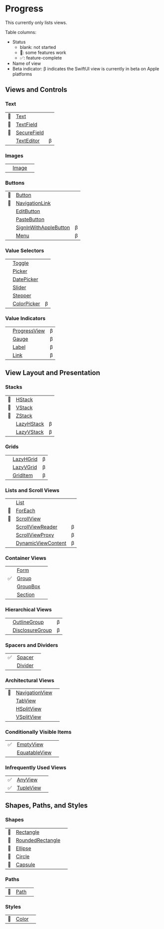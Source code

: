 # Progress

This currently only lists views.

Table columns:

- Status
  - blank: not started
  - 🚧: some features work
  - ✅: feature-complete
- Name of view
- Beta indicator: β indicates the SwiftUI view is currently in beta on Apple platforms

## Views and Controls

### Text

|     |                                                                              |     |
| --- | ---------------------------------------------------------------------------- | :-: |
| 🚧  | [Text](https://developer.apple.com/documentation/swiftui/text)               |     |
| 🚧  | [TextField](https://developer.apple.com/documentation/swiftui/textfield)     |     |
| 🚧  | [SecureField](https://developer.apple.com/documentation/swiftui/securefield) |
|     | [TextEditor](https://developer.apple.com/documentation/swiftui/texteditor)   |  β  |

### Images

|     |                                                                  |     |
| --- | ---------------------------------------------------------------- | :-: |
|     | [Image](https://developer.apple.com/documentation/swiftui/image) |     |

### Buttons

|     |                                                                                                  |     |
| --- | ------------------------------------------------------------------------------------------------ | :-: |
| 🚧  | [Button](https://developer.apple.com/documentation/swiftui/button)                               |     |
| 🚧  | [NavigationLink](https://developer.apple.com/documentation/swiftui/navigationlink)               |     |
|     | [EditButton](https://developer.apple.com/documentation/swiftui/editbutton)                       |     |
|     | [PasteButton](https://developer.apple.com/documentation/swiftui/pastebutton)                     |     |
|     | [SignInWithAppleButton](https://developer.apple.com/documentation/swiftui/signinwithapplebutton) |  β  |
|     | [Menu](https://developer.apple.com/documentation/swiftui/menu)                                   |  β  |

### Value Selectors

|     |                                                                              |     |
| --- | ---------------------------------------------------------------------------- | :-: |
|     | [Toggle](https://developer.apple.com/documentation/swiftui/toggle)           |     |
|     | [Picker](https://developer.apple.com/documentation/swiftui/picker)           |     |
|     | [DatePicker](https://developer.apple.com/documentation/swiftui/datepicker)   |     |
|     | [Slider](https://developer.apple.com/documentation/swiftui/slider)           |     |
|     | [Stepper](https://developer.apple.com/documentation/swiftui/stepper)         |     |
|     | [ColorPicker](https://developer.apple.com/documentation/swiftui/colorpicker) |  β  |

### Value Indicators

|     |                                                                                |     |
| --- | ------------------------------------------------------------------------------ | :-: |
|     | [ProgressView](https://developer.apple.com/documentation/swiftui/progressview) |  β  |
|     | [Gauge](https://developer.apple.com/documentation/swiftui/gauge)               |  β  |
|     | [Label](https://developer.apple.com/documentation/swiftui/label)               |  β  |
|     | [Link](https://developer.apple.com/documentation/swiftui/link)                 |  β  |

## View Layout and Presentation

### Stacks

|     |                                                                            |     |
| --- | -------------------------------------------------------------------------- | :-: |
| 🚧  | [HStack](https://developer.apple.com/documentation/swiftui/hstack)         |     |
| 🚧  | [VStack](https://developer.apple.com/documentation/swiftui/vstack)         |     |
| 🚧  | [ZStack](https://developer.apple.com/documentation/swiftui/zstack)         |     |
|     | [LazyHStack](https://developer.apple.com/documentation/swiftui/lazyhstack) |  β  |
|     | [LazyVStack](https://developer.apple.com/documentation/swiftui/lazyvstack) |  β  |

### Grids

|     |                                                                          |     |
| --- | ------------------------------------------------------------------------ | :-: |
|     | [LazyHGrid](https://developer.apple.com/documentation/swiftui/lazyhgrid) |  β  |
|     | [LazyVGrid](https://developer.apple.com/documentation/swiftui/lazyvgrid) |  β  |
|     | [GridItem](https://developer.apple.com/documentation/swiftui/griditem)   |  β  |

### Lists and Scroll Views

|     |                                                                                            |     |
| --- | ------------------------------------------------------------------------------------------ | :-: |
|     | [List](https://developer.apple.com/documentation/swiftui/list)                             |     |
| 🚧  | [ForEach](https://developer.apple.com/documentation/swiftui/foreach)                       |     |
| 🚧  | [ScrollView](https://developer.apple.com/documentation/swiftui/scrollview)                 |     |
|     | [ScrollViewReader](https://developer.apple.com/documentation/swiftui/scrollviewreader)     |  β  |
|     | [ScrollViewProxy](https://developer.apple.com/documentation/swiftui/scrollviewproxy)       |  β  |
|     | [DynamicViewContent](https://developer.apple.com/documentation/swiftui/dynamicviewcontent) |  β  |

### Container Views

|     |                                                                        |     |
| --- | ---------------------------------------------------------------------- | :-: |
|     | [Form](https://developer.apple.com/documentation/swiftui/form)         |     |
| ✅  | [Group](https://developer.apple.com/documentation/swiftui/group)       |     |
|     | [GroupBox](https://developer.apple.com/documentation/swiftui/groupbox) |     |
|     | [Section](https://developer.apple.com/documentation/swiftui/section)   |     |

### Hierarchical Views

|     |                                                                                      |     |
| --- | ------------------------------------------------------------------------------------ | :-: |
|     | [OutlineGroup](https://developer.apple.com/documentation/swiftui/outlinegroup)       |  β  |
|     | [DisclosureGroup](https://developer.apple.com/documentation/swiftui/disclosuregroup) |  β  |

### Spacers and Dividers

|     |                                                                      |     |
| --- | -------------------------------------------------------------------- | :-: |
| ✅  | [Spacer](https://developer.apple.com/documentation/swiftui/spacer)   |     |
|     | [Divider](https://developer.apple.com/documentation/swiftui/divider) |     |

### Architectural Views

|     |                                                                                    |     |
| --- | ---------------------------------------------------------------------------------- | :-: |
| 🚧  | [NavigationView](https://developer.apple.com/documentation/swiftui/navigationview) |     |
|     | [TabView](https://developer.apple.com/documentation/swiftui/tabview)               |     |
|     | [HSplitView](https://developer.apple.com/documentation/swiftui/hsplitview)         |     |
|     | [VSplitView](https://developer.apple.com/documentation/swiftui/vsplitview)         |     |

### Conditionally Visible Items

|     |                                                                                  |     |
| --- | -------------------------------------------------------------------------------- | :-: |
| ✅  | [EmptyView](https://developer.apple.com/documentation/swiftui/emptyview)         |     |
|     | [EquatableView](https://developer.apple.com/documentation/swiftui/equatableview) |     |

### Infrequently Used Views

|     |                                                                          |     |
| --- | ------------------------------------------------------------------------ | :-: |
| ✅  | [AnyView](https://developer.apple.com/documentation/swiftui/anyview)     |     |
| ✅  | [TupleView](https://developer.apple.com/documentation/swiftui/tupleview) |     |

## Shapes, Paths, and Styles

### Shapes

|     |                                                                                        |     |
| --- | -------------------------------------------------------------------------------------- | :-: |
| 🚧  | [Rectangle](https://developer.apple.com/documentation/swiftui/rectangle)               |     |
| 🚧  | [RoundedRectangle](https://developer.apple.com/documentation/swiftui/roundedrectangle) |     |
| 🚧  | [Ellipse](https://developer.apple.com/documentation/swiftui/ellipse)                   |     |
| 🚧  | [Circle](https://developer.apple.com/documentation/swiftui/circle)                     |     |
| 🚧  | [Capsule](https://developer.apple.com/documentation/swiftui/capsule)                   |     |

### Paths

|     |                                                                |     |
| --- | -------------------------------------------------------------- | :-: |
| 🚧  | [Path](https://developer.apple.com/documentation/swiftui/path) |     |

### Styles

|     |                                                                  |     |
| --- | ---------------------------------------------------------------- | :-: |
| 🚧  | [Color](https://developer.apple.com/documentation/swiftui/color) |     |
